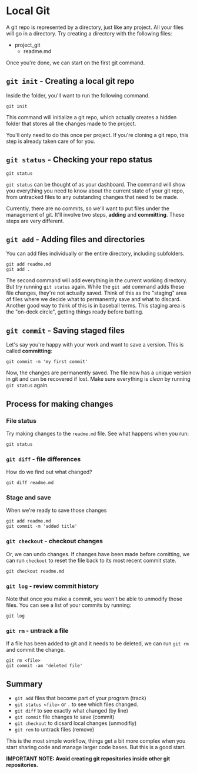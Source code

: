 # Local Git

A git repo is represented by a directory, just like any project. All your files will go in a directory. Try creating a directory with the following files:

* project\_git
  * readme.md

Once you're done, we can start on the first git command.

## `git init` - Creating a local git repo

Inside the folder, you'll want to run the following command.

```text
git init
```

This command will initialize a git repo, which actually creates a hidden folder that stores all the changes made to the project.

You'll only need to do this once per project. If you're cloning a git repo, this step is already taken care of for you.

## `git status` - Checking your repo status

```text
git status
```

`git status` can be thought of as your dashboard. The command will show you everything you need to know about the current state of your git repo, from untracked files to any outstanding changes that need to be made.

Currently, there are no commits, so we'll want to put files under the management of git. It'll involve two steps, **adding** and **committing**. These steps are very different.

## `git add` - Adding files and directories

You can add files individually or the entire directory, including subfolders.

```text
git add readme.md
git add .
```

The second command will add everything in the current working directory. But try running `git status` again. While the `git add` command adds these file changes, they're not actually saved. Think of this as the "staging" area of files where we decide what to permanently save and what to discard. Another good way to think of this is in baseball terms. This staging area is the "on-deck circle", getting things ready before batting.

## `git commit` - Saving staged files

Let's say you're happy with your work and want to save a version. This is called **committing**:

```text
git commit -m 'my first commit'
```

Now, the changes are permanently saved. The file now has a unique version in git and can be recovered if lost. Make sure everything is _clean_ by running `git status` again.

## Process for making changes

### File status

Try making changes to the `readme.md` file. See what happens when you run:

```text
git status
```

### `git diff` - file differences

How do we find out what changed?

```text
git diff readme.md
```

### Stage and save

When we're ready to save those changes

```text
git add readme.md
git commit -m 'added title'
```

### `git checkout` - checkout changes

Or, we can undo changes. If changes have been made before comitting, we can run `checkout` to reset the file back to its most recent commit state.

```text
git checkout readme.md
```

### `git log` - review commit history

Note that once you make a commit, you won't be able to unmodify those files. You can see a list of your commits by running:

```text
git log
```

### `git rm` - untrack a file

If a file has been added to git and it needs to be deleted, we can run `git rm` and commit the change.

```text
git rm <file>
git commit -am 'deleted file'
```

## Summary

* `git add` files that become part of your program \(track\)
* `git status <file>` or `.` to see which files changed.
* `git diff` to see exactly what changed \(by line\)
* `git commit` file changes to save \(commit\)
* `git checkout` to dicsard local changes \(unmodifiy\)
* `git rem` to untrack files \(remove\)

This is the most simple workflow, things get a bit more complex when you start sharing code and manage larger code bases. But this is a good start.

**IMPORTANT NOTE: Avoid creating git repositories inside other git repositories.**

